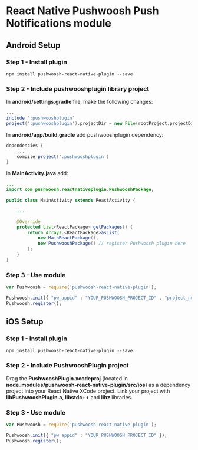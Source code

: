 React Native Pushwoosh Push Notifications module
===================================================

## Android Setup

### Step 1 - Install plugin

```
npm install pushwoosh-react-native-plugin --save
```

### Step 2 - Include pushwooshplugin library project

In **android/settings.gradle** file, make the following changes:

```gradle
...
include ':pushwooshplugin'
project(':pushwooshplugin').projectDir = new File(rootProject.projectDir, '../node_modules/pushwoosh-react-native-plugin/src/android')
```

In **android/app/build.gradle** add pushwooshplugin dependency:

```gradle
dependencies {
    ...
    compile project(':pushwooshplugin')
}
```

In **MainActivity.java** add:

```java
...
import com.pushwoosh.reactnativeplugin.PushwooshPackage;

public class MainActivity extends ReactActivity {

    ...

    @Override
    protected List<ReactPackage> getPackages() {
        return Arrays.<ReactPackage>asList(
            new MainReactPackage(),
            new PushwooshPackage() // register Pushwoosh plugin here
        );
    }
}
```

### Step 3 - Use module

```js
var Pushwoosh = require('pushwoosh-react-native-plugin');

Pushwoosh.init({ "pw_appid" : "YOUR_PUSHWOOSH_PROJECT_ID" , "project_number" : "YOUR_GCM_PROJECT_NUMBER" });
Pushwoosh.register();
```


## iOS Setup

### Step 1 - Install plugin

```
npm install pushwoosh-react-native-plugin --save
```

### Step 2 - Include PushwooshPlugin project

Drag the **PushwooshPlugin.xcodeproj** (located in **node_modules/pushwoosh-react-native-plugin/src/ios**) as a dependency project into your React Native XCode project.
Link your project with **libPushwooshPlugin.a**, **libstdc++** and **libz** libraries.

### Step 3 - Use module

```js
var Pushwoosh = require('pushwoosh-react-native-plugin');

Pushwoosh.init({ "pw_appid" : "YOUR_PUSHWOOSH_PROJECT_ID" });
Pushwoosh.register();
```
